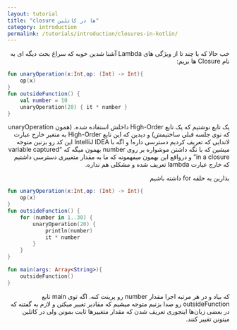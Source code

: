 ```yaml
---
layout: tutorial
title: "closure ها در کاتلین"
category: introduction
permalink: /tutorials/introduction/closures-in-kotlin/
---
```



<div dir="rtl" markdown="1">



خب حالا که با چند تا از ویژگی های Lambda آشنا شدین خوبه که سراغ بحث دیگه ای به نام Closure ها بریم:

</div>

```kotlin
fun unaryOperation(x:Int,op: (Int) -> Int){
	op(x)
}
fun outsideFunction() {
    val number = 10
    unaryOperation(20) { it * number }
}
```

<div dir="rtl" markdown="1">

یک تابع نوشتیم که یک تابع High-Order داخلش استفاده شده. (همون unaryOperation که توی جلسه قبلی ساختیمش) و دیدین که این تابع High-Order به متغیر خارج عبارت لاندایی که تعریف کردیم دسترسی داره! و اگه با IntelliJ IDEA این کد رو بزنین متوجه میشین که با نگه داشتن موشواره بر روی number بهمون میگه که “variable captured in a closure” و درواقع این بهمون میفهمونه که ما به مقدار متغییری دسترسی داشتیم که خارج عبارت lambda تعریف شده و مشکلی هم نداره.

بذارین یه حلقه for داشته باشیم

</div>

```kotlin
fun unaryOperation(x:Int,op: (Int) -> Int){
	op(x)
}
fun outsideFunction() {
    for (number in 1..30) {
        unaryOperation(20) {
            println(number)
            it * number
        }
    }
}

fun main(args: Array<String>){
	outsideFunction()
}
```

<div dir="rtl" markdown="1">

که بیاد و در هر مرتبه اجرا مقدار number رو پرینت کنه. اگه توی main تابع outsideFunction رو صدا بزنیم متوجه میشیم که مقادیر تغییر میکنن و لازم به گفتنه که در بعضی زبان‌ها اینجوری تعریف شدن که مقدار متغییرها ثابت بمونن ولی در کاتلین میتونن تغییر کنند.

</div>
